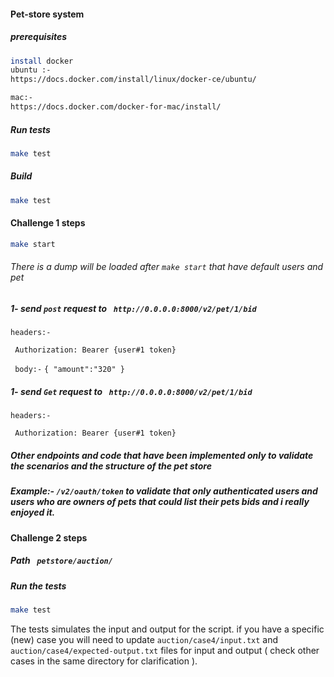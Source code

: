 #### Pet-store system



##### prerequisites 
```bash
install docker
ubuntu :-
https://docs.docker.com/install/linux/docker-ce/ubuntu/

mac:-
https://docs.docker.com/docker-for-mac/install/

```

##### Run tests

```bash
make test
```

##### Build

```bash
make test
```

#### Challenge 1 steps
```bash
make start
```
###### There is a dump will be loaded after ``make start`` that have default users and pet
##### 1- send `post` request to ``` http://0.0.0.0:8000/v2/pet/1/bid```
`` headers:- ``

`` Authorization: Bearer {user#1 token}``

`` body:-``
``{
    "amount":"320"
  }
``


##### 1- send `Get` request to ``` http://0.0.0.0:8000/v2/pet/1/bid```
`` headers:- ``

`` Authorization: Bearer {user#1 token}``


##### Other endpoints and code that have been implemented only to validate the scenarios and the structure of the pet store
##### Example:- `/v2/oauth/token` to validate that only authenticated users and users who are owners of pets that could list their pets bids and i really enjoyed it.



#### Challenge 2 steps 
##### Path ` petstore/auction/`
##### Run the tests 
```bash
make test
```
The tests simulates the input and output for the script.
if you have a specific (new) case you will need to update `auction/case4/input.txt` and `auction/case4/expected-output.txt` files 
for input and output ( check other cases in the same directory for clarification ).